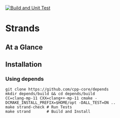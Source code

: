 [![Build and Unit Test](https://github.com/cpp-core/strand/actions/workflows/build.yaml/badge.svg)](https://github.com/cpp-core/strand/actions/workflows/build.yaml)

# Strands

## At a Glance

## Installation

### Using depends

    git clone https://github.com/cpp-core/depends
	mkdir depends/build && cd depends/build
    CC=clang-mp-11 CXX=clang++-mp-11 cmake -DCMAKE_INSTALL_PREFIX=$HOME/opt -DALL_TEST=ON ..
	make strand-check # Run Tests
	make strand       # Build and Install
